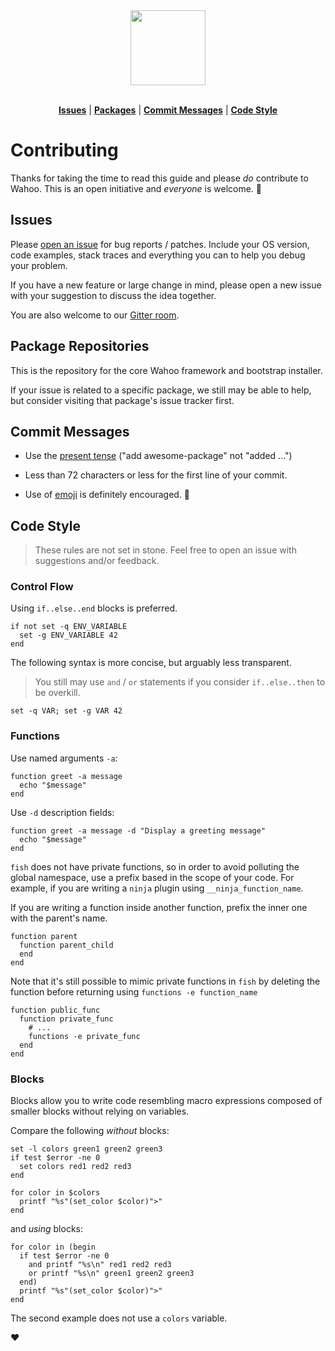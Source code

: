 <div align="center">
  <a href="http://github.com/fish-shell/wahoo">
    <img width=120px  src="https://cloud.githubusercontent.com/assets/8317250/9703317/d216df50-54ba-11e5-81b9-8cc92fa3f76a.png">
  </a>
</div>

<br>

<p align="center">
<b><a href="#issues">Issues</a></b>
|
<b><a href="#package-repositories">Packages</a></b>
|
<b><a href="#commit-messages">Commit Messages</a></b>
|
<b><a href="#code-style">Code Style</a></b>
</p>

# Contributing

Thanks for taking the time to read this guide and please _do_ contribute to Wahoo. This is an open initiative and _everyone_ is welcome. :metal:

## Issues

Please [open an issue](https://github.com/fish-shell/wahoo/issues) for bug reports / patches. Include your OS version, code examples, stack traces and everything you can to help you debug your problem.

If you have a new feature or large change in mind, please open a new issue with your suggestion to discuss the idea together.

You are also welcome to our [Gitter room](https://gitter.im/fish-shell/wahoo).

## Package Repositories

This is the repository for the core Wahoo framework and bootstrap installer.

If your issue is related to a specific package, we still may be able to help, but consider visiting that package's issue tracker first.

## Commit Messages

+ Use the [present tense](https://simple.wikipedia.org/wiki/Present_tense) ("add awesome-package" not "added ...")

+ Less than 72 characters or less for the first line of your commit.

+ Use of [emoji](http://www.emoji-cheat-sheet.com/) is definitely encouraged. :lollipop:

## Code Style

> These rules are not set in stone. Feel free to open an issue with suggestions and/or feedback.

### Control Flow

Using `if..else..end` blocks is preferred.

```fish
if not set -q ENV_VARIABLE
  set -g ENV_VARIABLE 42
end
```

The following syntax is more concise, but arguably less transparent.

> You still may use `and` / `or` statements if you consider `if..else..then` to be overkill.

```fish
set -q VAR; set -g VAR 42
```

### Functions

Use named arguments `-a`:

```fish
function greet -a message
  echo "$message"
end
```

Use `-d` description fields:

```fish
function greet -a message -d "Display a greeting message"
  echo "$message"
end
```

`fish` does not have private functions, so in order to avoid polluting the global namespace, use a prefix based in the scope of your code. For example, if you are writing a `ninja` plugin using `__ninja_function_name`.

If you are writing a function inside another function, prefix the inner one with the parent's name.

```fish
function parent
  function parent_child
  end
end
```

Note that it's still possible to mimic private functions in `fish` by deleting the function before returning using `functions -e function_name`

```fish
function public_func
  function private_func
    # ...
    functions -e private_func
  end
end
```

### Blocks

Blocks allow you to write code resembling macro expressions composed of smaller blocks without relying on variables.

Compare the following _without_ blocks:

```fish
set -l colors green1 green2 green3
if test $error -ne 0
  set colors red1 red2 red3
end

for color in $colors
  printf "%s"(set_color $color)">"
end
```

and _using_ blocks:

```fish
for color in (begin
  if test $error -ne 0
    and printf "%s\n" red1 red2 red3
    or printf "%s\n" green1 green2 green3
  end)
  printf "%s"(set_color $color)">"
end
```

The second example does not use a `colors` variable.

:heart:
